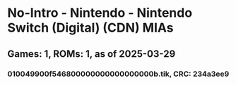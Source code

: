 # No-Intro - Nintendo - Nintendo Switch (Digital) (CDN) MIAs
## Games: 1, ROMs: 1, as of 2025-03-29

### 010049900f546800000000000000000b.tik, CRC: 234a3ee9
